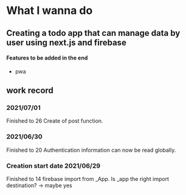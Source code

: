 # What I wanna do

## Creating a todo app that can manage data by user using next.js and firebase

#### Features to be added in the end
* pwa

## work record

### 2021/07/01
Finished to 26
Create of post function.

### 2021/06/30
Finished to 20
Authentication information can now be read globally.

### Creation start date 2021/06/29
Finished to 14
firebase import from _App.
Is _app the right import destination? → maybe yes

